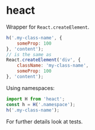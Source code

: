 # heact

Wrapper for `React.createElement`.

```js
h('.my-class-name', {
    someProp: 100
}, 'content');
// is the same as
React.createElement('div', {
    className: 'my-class-name',
    someProp: 100
}, 'content');
```

Using namespaces:

```js
import H from 'heact';
const h = H('.namespace');
h('.my-class-name');
```

For further details look at tests.
